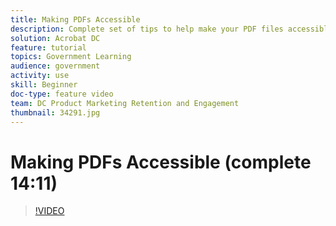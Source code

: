 ```yaml
---
title: Making PDFs Accessible
description: Complete set of tips to help make your PDF files accessible
solution: Acrobat DC
feature: tutorial
topics: Government Learning
audience: government
activity: use
skill: Beginner
doc-type: feature video
team: DC Product Marketing Retention and Engagement
thumbnail: 34291.jpg
---
```


# Making PDFs Accessible (complete 14:11)

>[!VIDEO](https://video.tv.adobe.com/v/34291)

